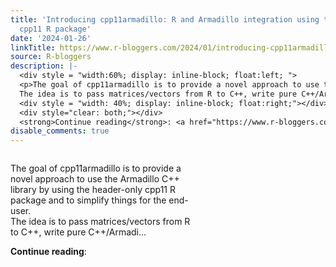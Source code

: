 ```yaml
---
title: 'Introducing cpp11armadillo: R and Armadillo integration using the header-only
  cpp11 R package'
date: '2024-01-26'
linkTitle: https://www.r-bloggers.com/2024/01/introducing-cpp11armadillo-r-and-armadillo-integration-using-the-header-only-cpp11-r-package/
source: R-bloggers
description: |-
  <div style = "width:60%; display: inline-block; float:left; ">
  <p>The goal of cpp11armadillo is to provide a novel approach to use the Armadillo C++ library by using the header-only cpp11 R package and to simplify things for the end-user.<br />
  The idea is to pass matrices/vectors from R to C++, write pure C++/Armadi...</p></div>
  <div style = "width: 40%; display: inline-block; float:right;"></div>
  <div style="clear: both;"></div>
  <strong>Continue reading</strong>: <a href="https://www.r-bloggers.com/2024/01/introducing-cpp11armadillo-r-and-armadillo-integration-using-the-header-only-cpp11-r-packa ...
disable_comments: true
---
```

<div style = "width:60%; display: inline-block; float:left; ">
<p>The goal of cpp11armadillo is to provide a novel approach to use the Armadillo C++ library by using the header-only cpp11 R package and to simplify things for the end-user.<br />
The idea is to pass matrices/vectors from R to C++, write pure C++/Armadi...</p></div>
<div style = "width: 40%; display: inline-block; float:right;"></div>
<div style="clear: both;"></div>
<strong>Continue reading</strong>: <a href="https://www.r-bloggers.com/2024/01/introducing-cpp11armadillo-r-and-armadillo-integration-using-the-header-only-cpp11-r-packa ...